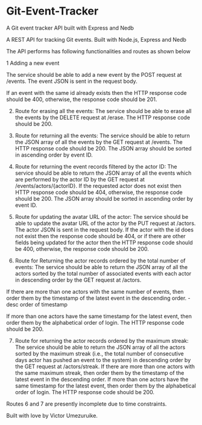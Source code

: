 # Git-Event-Tracker
A Git event tracker API built with Express and Nedb


A REST API for tracking Git events. Built with Node.js, Express and Nedb

The API performs has following functionalities and routes as shown below

1 Adding a new event

The service should be able to add a new event by the POST request at /events. The event JSON is sent in the request body.

If an event with the same id already exists then the HTTP response code should be 400, otherwise, the response code should be 201.

2. Route for erasing all the events:
The service should be able to erase all the events by the DELETE request at /erase. The HTTP response code should be 200.

3. Route for returning all the events:
The service should be able to return the JSON array of all the events by the GET request at /events. The HTTP response code should be 200. The JSON array should be sorted in ascending order by event ID.

4. Route for returning the event records filtered by the actor ID:
The service should be able to return the JSON array of all the events which are performed by the actor ID by the GET request at /events/actors/{actorID}. If the requested actor does not exist then HTTP response code should be 404, otherwise, the response code should be 200. The JSON array should be sorted in ascending order by event ID.

5. Route for updating the avatar URL of the actor:
The service should be able to update the avatar URL of the actor by the PUT request at /actors. The actor JSON is sent in the request body. If the actor with the id does not exist then the response code should be 404, or if there are other fields being updated for the actor then the HTTP response code should be 400, otherwise, the response code should be 200.

6. Route for Returning the actor records ordered by the total number of events:
The service should be able to return the JSON array of all the actors sorted by the total number of associated events with each actor in descending order by the GET request at /actors.

If there are more than one actors with the same number of events, then order them by the timestamp of the latest event in the descending order. -desc order of timestamp

If more than one actors have the same timestamp for the latest event, then order them by the alphabetical order of login. The HTTP response code should be 200.

7. Route for returning the actor records ordered by the maximum streak:
The service should be able to return the JSON array of all the actors sorted by the maximum streak (i.e., the total number of consecutive days actor has pushed an event to the system) in descending order by the GET request at /actors/streak. If there are more than one actors with the same maximum streak, then order them by the timestamp of the latest event in the descending order. If more than one actors have the same timestamp for the latest event, then order them by the alphabetical order of login. The HTTP response code should be 200.

Routes 6 and 7 are presently incomplete due to time constraints.

Built with love by Victor Umezuruike.
